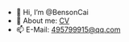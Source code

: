 - 👋 Hi, I’m @BensonCai
- 👀 About me: [CV](https://ctc1995.github.io/resume/)
- 📫 E-Mail: 495799915@qq.com
